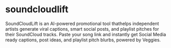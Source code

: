 # soundcloudlift
SoundCloudLift is an AI-powered promotional tool thathelps independent artists generate viral captions, smart social posts, and playlist pitches for their SoundCloud tracks. Paste your song link and instantly get Social Media ready captions, post ideas, and playlist pitch blurbs, powered by Veggies. 

